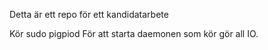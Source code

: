 Detta är ett repo för ett kandidatarbete

Kör 
sudo pigpiod 
För att starta daemonen som kör gör all IO.
